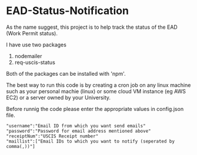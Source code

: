 # EAD-Status-Notification
As the name suggest, this project is to help track the status of the EAD (Work Permit status). 

I have use two packages

1. nodemailer
2. req-uscis-status

Both of the packages can be installed with 'npm'.  

The best way to run this code is by creating a cron job on any linux machine such as your personal machie (linux) or some cloud VM instance (eg AWS EC2) or a server owned by your University.

Before runnig the code please enter the appropriate values in config.json file.

    "username":"Email ID from which you want send emails"
    "password":"Password for email address mentioned above"
    "receiptNum":"USCIS Receipt number"
    "maillist":["Email IDs to which you want to notify (seperated by comma(,))"] 